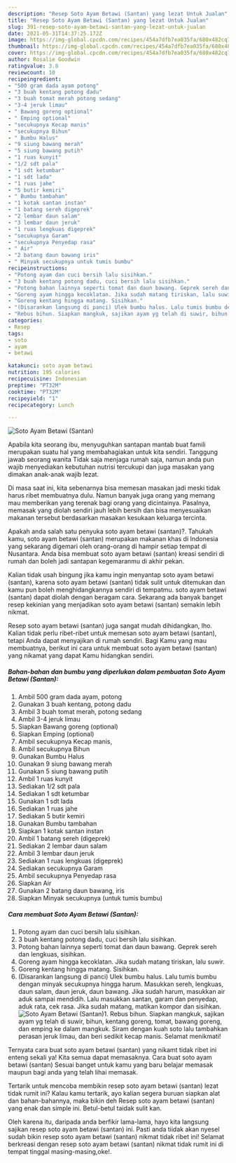 ```yaml
---
description: "Resep Soto Ayam Betawi (Santan) yang lezat Untuk Jualan"
title: "Resep Soto Ayam Betawi (Santan) yang lezat Untuk Jualan"
slug: 391-resep-soto-ayam-betawi-santan-yang-lezat-untuk-jualan
date: 2021-05-31T14:37:25.172Z
image: https://img-global.cpcdn.com/recipes/454a7dfb7ea035fa/680x482cq70/soto-ayam-betawi-santan-foto-resep-utama.jpg
thumbnail: https://img-global.cpcdn.com/recipes/454a7dfb7ea035fa/680x482cq70/soto-ayam-betawi-santan-foto-resep-utama.jpg
cover: https://img-global.cpcdn.com/recipes/454a7dfb7ea035fa/680x482cq70/soto-ayam-betawi-santan-foto-resep-utama.jpg
author: Rosalie Goodwin
ratingvalue: 3.8
reviewcount: 10
recipeingredient:
- "500 gram dada ayam potong"
- "3 buah kentang potong dadu"
- "3 buah tomat merah potong sedang"
- "3-4 jeruk limau"
- " Bawang goreng optional"
- " Emping optional"
- "secukupnya Kecap manis"
- "secukupnya Bihun"
- " Bumbu Halus"
- "9 siung bawang merah"
- "5 siung bawang putih"
- "1 ruas kunyit"
- "1/2 sdt pala"
- "1 sdt ketumbar"
- "1 sdt lada"
- "1 ruas jahe"
- "5 butir kemiri"
- " Bumbu tambahan"
- "1 kotak santan instan"
- "1 batang sereh digeprek"
- "2 lembar daun salam"
- "3 lembar daun jeruk"
- "1 ruas lengkuas digeprek"
- "secukupnya Garam"
- "secukupnya Penyedap rasa"
- " Air"
- "2 batang daun bawang iris"
- " Minyak secukupnya untuk tumis bumbu"
recipeinstructions:
- "Potong ayam dan cuci bersih lalu sisihkan."
- "3 buah kentang potong dadu, cuci bersih lalu sisihkan."
- "Potong bahan lainnya seperti tomat dan daun bawang. Geprek sereh dan lengkuas, sisihkan."
- "Goreng ayam hingga kecoklatan. Jika sudah matang tiriskan, lalu suwir."
- "Goreng kentang hingga matang. Sisihkan."
- "(Disarankan langsung di panci) Ulek bumbu halus. Lalu tumis bumbu dengan minyak secukupnya hingga harum. Masukkan sereh, lengkuas, daun salam, daun jeruk, daun bawang. Jika sudah harum, masukkan air aduk sampai mendidih. Lalu masukkan santan, garam dan penyedap, aduk rata, cek rasa. Jika sudah matang, matikan kompor dan sisihkan."
- "Rebus bihun. Siapkan mangkuk, sajikan ayam yg telah di suwir, bihun, kentang goreng, tomat, bawang goreng, dan emping ke dalam mangkuk. Siram dengan kuah soto lalu tambahkan perasan jeruk limau, dan beri sedikit kecap manis. Selamat menikmati!"
categories:
- Resep
tags:
- soto
- ayam
- betawi

katakunci: soto ayam betawi 
nutrition: 195 calories
recipecuisine: Indonesian
preptime: "PT32M"
cooktime: "PT32M"
recipeyield: "1"
recipecategory: Lunch

---
```



![Soto Ayam Betawi (Santan)](https://img-global.cpcdn.com/recipes/454a7dfb7ea035fa/680x482cq70/soto-ayam-betawi-santan-foto-resep-utama.jpg)

Apabila kita seorang ibu, menyuguhkan santapan mantab buat famili merupakan suatu hal yang membahagiakan untuk kita sendiri. Tanggung jawab seorang  wanita Tidak saja menjaga rumah saja, namun anda pun wajib menyediakan kebutuhan nutrisi tercukupi dan juga masakan yang dimakan anak-anak wajib lezat.

Di masa  saat ini, kita sebenarnya bisa memesan masakan jadi meski tidak harus ribet membuatnya dulu. Namun banyak juga orang yang memang mau memberikan yang terenak bagi orang yang dicintainya. Pasalnya, memasak yang diolah sendiri jauh lebih bersih dan bisa menyesuaikan makanan tersebut berdasarkan masakan kesukaan keluarga tercinta. 



Apakah anda salah satu penyuka soto ayam betawi (santan)?. Tahukah kamu, soto ayam betawi (santan) merupakan makanan khas di Indonesia yang sekarang digemari oleh orang-orang di hampir setiap tempat di Nusantara. Anda bisa membuat soto ayam betawi (santan) kreasi sendiri di rumah dan boleh jadi santapan kegemaranmu di akhir pekan.

Kalian tidak usah bingung jika kamu ingin menyantap soto ayam betawi (santan), karena soto ayam betawi (santan) tidak sulit untuk ditemukan dan kamu pun boleh menghidangkannya sendiri di tempatmu. soto ayam betawi (santan) dapat diolah dengan beragam cara. Sekarang ada banyak banget resep kekinian yang menjadikan soto ayam betawi (santan) semakin lebih nikmat.

Resep soto ayam betawi (santan) juga sangat mudah dihidangkan, lho. Kalian tidak perlu ribet-ribet untuk memesan soto ayam betawi (santan), tetapi Anda dapat menyajikan di rumah sendiri. Bagi Kamu yang mau membuatnya, berikut ini cara untuk membuat soto ayam betawi (santan) yang nikamat yang dapat Kamu hidangkan sendiri.

<!--inarticleads1-->

##### Bahan-bahan dan bumbu yang diperlukan dalam pembuatan Soto Ayam Betawi (Santan):

1. Ambil 500 gram dada ayam, potong
1. Gunakan 3 buah kentang, potong dadu
1. Ambil 3 buah tomat merah, potong sedang
1. Ambil 3-4 jeruk limau
1. Siapkan  Bawang goreng (optional)
1. Siapkan  Emping (optional)
1. Ambil secukupnya Kecap manis,
1. Ambil secukupnya Bihun
1. Gunakan  Bumbu Halus
1. Gunakan 9 siung bawang merah
1. Gunakan 5 siung bawang putih
1. Ambil 1 ruas kunyit
1. Sediakan 1/2 sdt pala
1. Sediakan 1 sdt ketumbar
1. Gunakan 1 sdt lada
1. Sediakan 1 ruas jahe
1. Sediakan 5 butir kemiri
1. Gunakan  Bumbu tambahan
1. Siapkan 1 kotak santan instan
1. Ambil 1 batang sereh (digeprek)
1. Sediakan 2 lembar daun salam
1. Ambil 3 lembar daun jeruk
1. Sediakan 1 ruas lengkuas (digeprek)
1. Sediakan secukupnya Garam
1. Ambil secukupnya Penyedap rasa
1. Siapkan  Air
1. Gunakan 2 batang daun bawang, iris
1. Siapkan  Minyak secukupnya (untuk tumis bumbu)




<!--inarticleads2-->

##### Cara membuat Soto Ayam Betawi (Santan):

1. Potong ayam dan cuci bersih lalu sisihkan.
1. 3 buah kentang potong dadu, cuci bersih lalu sisihkan.
1. Potong bahan lainnya seperti tomat dan daun bawang. Geprek sereh dan lengkuas, sisihkan.
1. Goreng ayam hingga kecoklatan. Jika sudah matang tiriskan, lalu suwir.
1. Goreng kentang hingga matang. Sisihkan.
1. (Disarankan langsung di panci) Ulek bumbu halus. Lalu tumis bumbu dengan minyak secukupnya hingga harum. Masukkan sereh, lengkuas, daun salam, daun jeruk, daun bawang. Jika sudah harum, masukkan air aduk sampai mendidih. Lalu masukkan santan, garam dan penyedap, aduk rata, cek rasa. Jika sudah matang, matikan kompor dan sisihkan.
<img src="//assets-global.cpcdn.com/assets/icons/button_play-2c75c40dde080a61004c1f40b05d8f140eaff45d7e9e6481dc71c63d2e7c4909.png" alt="Soto Ayam Betawi (Santan)">1. Rebus bihun. Siapkan mangkuk, sajikan ayam yg telah di suwir, bihun, kentang goreng, tomat, bawang goreng, dan emping ke dalam mangkuk. Siram dengan kuah soto lalu tambahkan perasan jeruk limau, dan beri sedikit kecap manis. Selamat menikmati!




Ternyata cara buat soto ayam betawi (santan) yang nikamt tidak ribet ini enteng sekali ya! Kita semua dapat memasaknya. Cara buat soto ayam betawi (santan) Sesuai banget untuk kamu yang baru belajar memasak maupun bagi anda yang telah lihai memasak.

Tertarik untuk mencoba membikin resep soto ayam betawi (santan) lezat tidak rumit ini? Kalau kamu tertarik, ayo kalian segera buruan siapkan alat dan bahan-bahannya, maka bikin deh Resep soto ayam betawi (santan) yang enak dan simple ini. Betul-betul taidak sulit kan. 

Oleh karena itu, daripada anda berfikir lama-lama, hayo kita langsung sajikan resep soto ayam betawi (santan) ini. Pasti anda tiidak akan nyesel sudah bikin resep soto ayam betawi (santan) nikmat tidak ribet ini! Selamat berkreasi dengan resep soto ayam betawi (santan) nikmat tidak rumit ini di tempat tinggal masing-masing,oke!.

